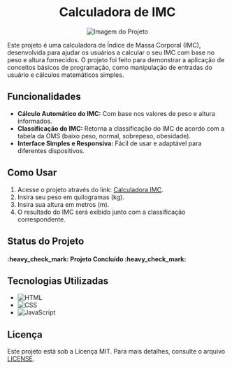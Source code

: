 <h1 align="center">Calculadora de IMC</h1>

<p align="center">
  <img src="https://i.postimg.cc/wBmjHFwZ/IMC.png" alt="Imagem do Projeto">
</p>

Este projeto é uma calculadora de Índice de Massa Corporal (IMC), desenvolvida para ajudar os usuários a calcular o seu IMC com base no peso e altura fornecidos. O projeto foi feito para demonstrar a aplicação de conceitos básicos de programação, como manipulação de entradas do usuário e cálculos matemáticos simples.

## Funcionalidades
- **Cálculo Automático do IMC:** Com base nos valores de peso e altura informados.
- **Classificação do IMC:** Retorna a classificação do IMC de acordo com a tabela da OMS (baixo peso, normal, sobrepeso, obesidade).
- **Interface Simples e Responsiva:** Fácil de usar e adaptável para diferentes dispositivos.
  
## Como Usar
1. Acesse o projeto através do link: [Calculadora IMC](https://guilhermemenezessilva.github.io/IMC/).
2. Insira seu peso em quilogramas (kg).
3. Insira sua altura em metros (m).
4. O resultado do IMC será exibido junto com a classificação correspondente.
   
## Status do Projeto
<h4>:heavy_check_mark: Projeto Concluído :heavy_check_mark:</h4>

## Tecnologias Utilizadas
- ![HTML](https://img.shields.io/badge/HTML-5-orange)
- ![CSS](https://img.shields.io/badge/CSS-3-blue)
- ![JavaScript](https://img.shields.io/badge/JavaScript-ES6-yellow)

## Licença
Este projeto está sob a Licença MIT. Para mais detalhes, consulte o arquivo [LICENSE](LICENSE).
